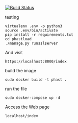 [![Build Status](https://travis-ci.org/rubensfig/PhastLoad.svg?branch=master)](https://travis-ci.org/rubensfig/PhastLoad)

testing 

```  
virtualenv .env -p python3
source .env/bin/activate
pip install -r requirements.txt
cd phastload
./manage.py runsslserver
```

And visit

``` https://localhost:8000/index ```

build the image

``` sudo docker build -t phast . ```

run the file

``` sudo docker-compose up -d ```

Access the Web page

``` localhost/index ```
